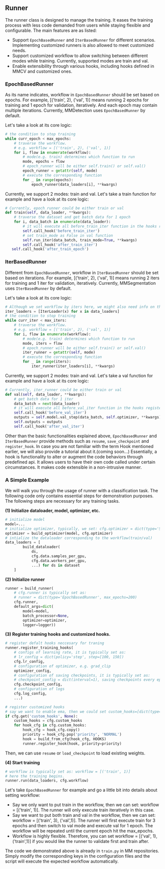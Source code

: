 ## Runner

The runner class is designed to manage the training. It eases the training process with less code demanded from users while staying flexible and configurable. The main features are as listed:

- Support `EpochBasedRunner` and `IterBasedRunner` for different scenarios. Implementing customized runners is also allowed to meet customized needs.
- Support customized workflow to allow switching between different modes while training. Currently, supported modes are train and val.
- Enable extensibility through various hooks, including hooks defined in MMCV and customized ones.

### EpochBasedRunner

As its name indicates, workflow in `EpochBasedRunner` should be set based on epochs. For example, [('train', 2), ('val', 1)] means running 2 epochs for training and 1 epoch for validation, iteratively. And each epoch may contain multiple iterations. Currently, MMDetection uses `EpochBasedRunner` by default.

Let's take a look at its core logic:

```python
# the condition to stop training
while curr_epoch < max_epochs:
    # traverse the workflow.
    # e.g. workflow = [('train', 2), ('val', 1)]
    for i, flow in enumerate(workflow):
        # mode(e.g. train) determines which function to run
        mode, epochs = flow
        # epoch_runner will be either self.train() or self.val()
        epoch_runner = getattr(self, mode)
        # execute the corresponding function
        for _ in range(epochs):
            epoch_runner(data_loaders[i], **kwargs)
```

Currently, we support 2 modes: train and val. Let's take a train function for example and have a look at its core logic:

```python
# Currently, epoch_runner could be either train or val
def train(self, data_loader, **kwargs):
    # traverse the dataset and get batch data for 1 epoch
    for i, data_batch in enumerate(data_loader):
        # it will execute all before_train_iter function in the hooks registered. You may want to watch out for the order.
        self.call_hook('before_train_iter')
        # set train_mode as False in val function
        self.run_iter(data_batch, train_mode=True, **kwargs)
        self.call_hook('after_train_iter')
   self.call_hook('after_train_epoch')
```

### IterBasedRunner

Different from `EpochBasedRunner`, workflow in `IterBasedRunner` should be set based on iterations. For example, [('train', 2), ('val', 1)] means running 2 iters for training and 1 iter for validation, iteratively. Currently, MMSegmentation uses `IterBasedRunner` by default.

Let's take a look at its core logic:

```python
# Although we set workflow by iters here, we might also need info on the epochs in some using cases. That can be provided by IterLoader.
iter_loaders = [IterLoader(x) for x in data_loaders]
# the condition to stop training
while curr_iter < max_iters:
    # traverse the workflow.
    # e.g. workflow = [('train', 2), ('val', 1)]
    for i, flow in enumerate(workflow):
        # mode(e.g. train) determines which function to run
        mode, iters = flow
        # epoch_runner will be either self.train() or self.val()
        iter_runner = getattr(self, mode)
        # execute the corresponding function
        for _ in range(iters):
            iter_runner(iter_loaders[i], **kwargs)
```

Currently, we support 2 modes: train and val. Let's take a val function for example and have a look at its core logic:

```python
# Currently, iter_runner could be either train or val
def val(self, data_loader, **kwargs):
    # get batch data for 1 iter
    data_batch = next(data_loader)
    # it will execute all before_val_iter function in the hooks registered. You may want to watch out for the order.
    self.call_hook('before_val_iter')
    outputs = self.model.val_step(data_batch, self.optimizer, **kwargs)
    self.outputs = outputs
    self.call_hook('after_val_iter')
```

Other than the basic functionalities explained above, `EpochBasedRunner` and `IterBasedRunner` provide methods such as `resume`, `save_checkpoint` and `register_hook`. In case you are not familiar with the term Hook mentioned earlier, we will also provide a tutorial about it.(coming soon...) Essentially, a hook is functionality to alter or augment the code behaviors through predefined api. It allows users to have their own code called under certain circumstances. It makes code extensible in a non-intrusive manner.

### A Simple Example

We will walk you through the usage of runner with a classification task. The following code only contains essential steps for demonstration purposes. The following steps are necessary for any training tasks.

**(1) Initialize dataloader, model, optimizer, etc.**

```python
# initialize model
model=...
# initialize optimizer, typically, we set: cfg.optimizer = dict(type='SGD', lr=0.1, momentum=0.9, weight_decay=0.0001)
optimizer = build_optimizer(model, cfg.optimizer)
# intialize the dataloader corresponding to the workflow(train/val)
data_loaders = [
        build_dataloader(
            ds,
            cfg.data.samples_per_gpu,
            cfg.data.workers_per_gpu,
            ...) for ds in dataset
    ]
```

**(2) Initialize runner**

```python
runner = build_runner(
    # cfg.runner is typically set as:
    # runner = dict(type='EpochBasedRunner', max_epochs=200)
    cfg.runner,
    default_args=dict(
        model=model,
        batch_processor=None,
        optimizer=optimizer,
        logger=logger))
```

**(3) Register training hooks and customized hooks.**

```python
# register defalt hooks neccesary for traning
runner.register_training_hooks(
    # configs of learning rate, it is typically set as:
    # lr_config = dict(policy='step', step=[100, 150])
    cfg.lr_config,
    # configuration of optimizer, e.g. grad_clip
    optimizer_config,
    # configuration of saving checkpoints, it is typically set as:
    # checkpoint_config = dict(interval=1), saving checkpoints every epochs
    cfg.checkpoint_config,
    # configuration of logs
    cfg.log_config,
    ...)

# register customized hooks
# say we want to enable ema, then we could set custom_hooks=[dict(type='EMAHook')]
if cfg.get('custom_hooks', None):
    custom_hooks = cfg.custom_hooks
    for hook_cfg in cfg.custom_hooks:
        hook_cfg = hook_cfg.copy()
        priority = hook_cfg.pop('priority', 'NORMAL')
        hook = build_from_cfg(hook_cfg, HOOKS)
        runner.register_hook(hook, priority=priority)
```

Then, we can use `resume` or `load_checkpoint` to load existing weights.

**(4) Start training**

```python
# workflow is typically set as: workflow = [('train', 1)]
# here the training begins.
runner.run(data_loaders, cfg.workflow)
```

Let's take `EpochBasedRunner` for example and go a little bit into details about setting workflow:

- Say we only want to put train in the workflow, then we can set: workflow = [('train', 1)]. The runner will only execute train iteratively in this case.
- Say we want to put both train and val in the workflow, then we can set: workflow = [('train', 3), ('val',1)]. The runner will first execute train for 3 epochs and then switch to val mode and execute val for 1 epoch. The workflow will be repeated until the current epoch hit the max_epochs.
- Workflow is highly flexible. Therefore, you can set workflow = [('val', 1), ('train',1)] if you would like the runner to validate first and train after.

The code we demonstrated above is already in `train.py` in MM repositories. Simply modify the corresponding keys in the configuration files and the script will execute the expected workflow automatically.
